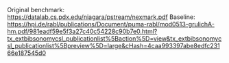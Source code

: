 Original benchmark: https://datalab.cs.pdx.edu/niagara/pstream/nexmark.pdf
Baseline: https://hpi.de/rabl/publications/Document/puma-rabl/mod0513-grulichA-hm.pdf/981eadf59e5f3a27c40c54228c90b7e0.html?tx_extbibsonomycsl_publicationlist%5Baction%5D=view&tx_extbibsonomycsl_publicationlist%5Bpreview%5D=large&cHash=4caa993397abe8edfc23166e187545d0
